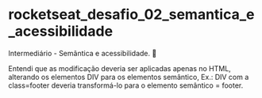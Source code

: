 # rocketseat_desafio_02_semantica_e_acessibilidade
Intermediário - Semântica e acessibilidade. 💜

Entendi que as modificação deveria ser aplicadas apenas no HTML, alterando os elementos DIV para os elementos semântico, Ex.: DIV com a class=footer deveria transformá-lo para o elemento semântico = footer.
